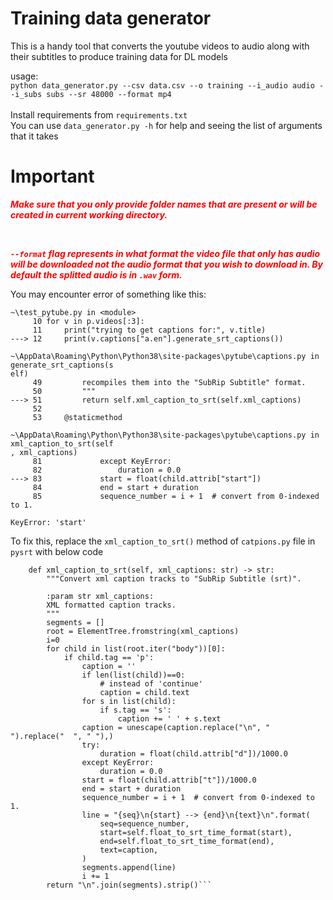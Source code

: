 # Training data generator

This is a handy tool that converts the youtube videos to audio along with their subtitles to produce training data for DL models


usage:<br>
`python data_generator.py --csv data.csv --o training --i_audio audio --i_subs subs --sr 48000 --format mp4`<br>
<br>
Install requirements from `requirements.txt`<br>
You can use `data_generator.py -h` for help and seeing the list of arguments that it takes<br>
# Important
***<p style="color: #f00">Make sure that you only provide folder names that are present or will be created in current working directory.</p>***<br>
***<p style="color: #f00">`--format` flag represents in what format the video file that only has audio will be downloaded not the audio format that you wish to download in. By default the splitted audio is in `.wav` form.</p>***

You may encounter error of something like this: 

```KeyError                                  Traceback (most recent call last)
~\test_pytube.py in <module>
     10 for v in p.videos[:3]:
     11     print("trying to get captions for:", v.title)
---> 12     print(v.captions["a.en"].generate_srt_captions())

~\AppData\Roaming\Python\Python38\site-packages\pytube\captions.py in generate_srt_captions(s
elf)
     49         recompiles them into the "SubRip Subtitle" format.
     50         """
---> 51         return self.xml_caption_to_srt(self.xml_captions)
     52
     53     @staticmethod

~\AppData\Roaming\Python\Python38\site-packages\pytube\captions.py in xml_caption_to_srt(self
, xml_captions)
     81             except KeyError:
     82                 duration = 0.0
---> 83             start = float(child.attrib["start"])
     84             end = start + duration
     85             sequence_number = i + 1  # convert from 0-indexed to 1.

KeyError: 'start'
```




To fix this, replace the ```xml_caption_to_srt()``` method of  ```catpions.py``` file in ```pysrt``` with below code<br>

```
    def xml_caption_to_srt(self, xml_captions: str) -> str:
        """Convert xml caption tracks to "SubRip Subtitle (srt)".

        :param str xml_captions:
        XML formatted caption tracks.
        """
        segments = []
        root = ElementTree.fromstring(xml_captions)
        i=0
        for child in list(root.iter("body"))[0]:
            if child.tag == 'p':
                caption = ''
                if len(list(child))==0:
                    # instead of 'continue'
                    caption = child.text
                for s in list(child):
                    if s.tag == 's':
                        caption += ' ' + s.text
                caption = unescape(caption.replace("\n", " ").replace("  ", " "),)
                try:
                    duration = float(child.attrib["d"])/1000.0
                except KeyError:
                    duration = 0.0
                start = float(child.attrib["t"])/1000.0
                end = start + duration
                sequence_number = i + 1  # convert from 0-indexed to 1.
                line = "{seq}\n{start} --> {end}\n{text}\n".format(
                    seq=sequence_number,
                    start=self.float_to_srt_time_format(start),
                    end=self.float_to_srt_time_format(end),
                    text=caption,
                )
                segments.append(line)
                i += 1
        return "\n".join(segments).strip()```
